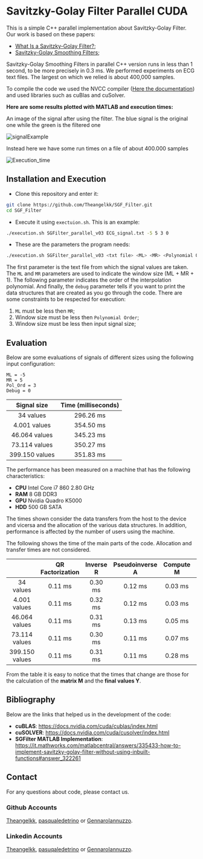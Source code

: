 # Savitzky-Golay Filter Parallel CUDA

This is a simple C++ parallel implementation about Savitzky-Golay Filter. Our work is based on these papers:

* [What Is a Savitzky-Golay Filter?](https://c.mql5.com/forextsd/forum/147/sgfilter.pdf);
* [Savitzky-Golay Smoothing Filters](https://aip.scitation.org/doi/pdf/10.1063/1.4822961);

Savitzky-Golay Smoothing Filters in parallel C++ version runs in less than 1 second, to be more precisely in 0.3 ms.
We performed experiments on ECG text files. The largest on which we relied is about 400,000 samples.

To compile the code we used the NVCC compiler ([Here the documentation](https://docs.nvidia.com/cuda/cuda-compiler-driver-nvcc/index.html)) and used libraries such as cuBlas and cuSolver.

**Here are some results plotted with MATLAB and execution times:**

An image of the signal after using the filter. The blue signal is the original one while the green is the filtered one

![signalExample](https://user-images.githubusercontent.com/47244184/148555280-f096ae4e-8c88-4633-9dea-5d84f5ab2440.jpg)

Instead here we have some run times on a file of about 400.000 samples

![Execution_time](https://user-images.githubusercontent.com/47244184/148555298-f0c1f321-224a-480e-ba8c-7f8a3ba7f927.jpg)

## Installation and Execution
* Clone this repository and enter it:

```bash
git clone https://github.com/Theangelkk/SGF_Filter.git
cd SGF_Filter
```
* Execute it using `exectuion.sh`. This is an example:

```bash
./execution.sh SGFilter_parallel_v03 ECG_signal.txt -5 5 3 0
```

* These are the parameters the program needs:

```bash
./execution.sh SGFilter_parallel_v03 <txt file> <ML> <MR> <Polynomial Order> <Debug>
```
The first parameter is the text file from which the signal values are taken. The `ML` and `MR` parameters are used to indicate the window size (ML + MR + 1). The following parameter indicates the order of the interpolation polynomial. And finally, the `debug` parameter tells if you want to print the data structures that are created as you go through the code.
There are some constraints to be respected for execution:

1. `ML` must be less then `MR`;
2. Window size must be less then `Polynomial Order`;
3. Window size must be less then input signal size;

## Evaluation

Below are some evaluations of signals of different sizes using the following input configuration:
```
ML = -5
MR = 5
Pol_Ord = 3
Debug = 0
```

| Signal size | Time (milliseconds) |
| :---: | :---: | 
| 34 values | 296.26 ms |
| 4.001 values | 354.50 ms |
| 46.064 values | 345.23 ms |
| 73.114 values | 350.27 ms |
| 399.150 values | 351.83 ms |

The performance has been measured on a machine that has the following characteristics:

* **CPU** Intel Core i7 860 2.80 GHz
* **RAM** 8 GB DDR3
* **GPU** Nvidia Quadro K5000
* **HDD** 500 GB SATA

The times shown consider the data transfers from the host to the device and vicersa and the allocation of the various data structures. In addition, performance is affected by the number of users using the machine.

The following shows the time of the main parts of the code. Allocation and transfer times are not considered.

|  | QR Factorization | Inverse R | Pseudoinverse A | Compute M | Compute Y | Total |
| :---: | :---: | :---: | :---: | :---: | :---: | :---: | 
| 34 values | 0.11 ms | 0.30 ms | 0.12 ms | 0.03 ms | 0.11 ms | 0.68 ms |
| 4.001 values | 0.11 ms | 0.32 ms | 0.12 ms | 0.03 ms | 0.12 ms | 0.69 ms |
| 46.064 values | 0.11 ms | 0.31 ms | 0.13 ms | 0.05 ms | 0.20 ms | 0.78 ms |
| 73.114 values | 0.11 ms | 0.30 ms | 0.11 ms | 0.07 ms | 0.26 ms | 0.84 ms |
| 399.150 values | 0.11 ms | 0.31 ms | 0.11 ms | 0.28 ms | 0.92 ms | 1.73 ms |

From the table it is easy to notice that the times that change are those for the calculation of the **matrix M** and the **final values Y**.

## Bibliography
Below are the links that helped us in the development of the code:

* **cuBLAS**: https://docs.nvidia.com/cuda/cublas/index.html
* **cuSOLVER**: https://docs.nvidia.com/cuda/cusolver/index.html
* **SGFilter MATLAB Implementation**: https://it.mathworks.com/matlabcentral/answers/335433-how-to-implement-savitzky-golay-filter-without-using-inbuilt-functions#answer_322261

## Contact
For any questions about code, please contact us.

### Github Accounts
[Theangelkk](https://github.com/Theangelkk), [pasqualedetrino](https://github.com/pasqualedetrino) or [GennaroIannuzzo](https://github.com/GennaroIannuzzo).

### Linkedin Accounts
[Theangelkk](https://www.linkedin.com/in/angelo-casolaro/), [pasuqaledetrino](https://www.linkedin.com/in/pasquale-de-trino-65467216b/) or [GennaroIannuzzo](https://www.linkedin.com/in/gennaro-iannuzzo-93ab1a217/).
